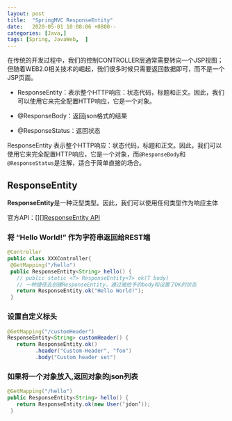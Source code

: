 ```yaml
---
layout: post
title:  "SpringMVC ResponseEntity"
date:   2020-05-01 10:08:06 +0800--
categories: [Java,]
tags: [Spring, JavaWeb,  ]  
---
```


在传统的开发过程中，我们的控制CONTROLLER层通常需要转向一个JSP视图；但随着WEB2.0相关技术的崛起，我们很多时候只需要返回数据即可，而不是一个JSP页面。

- ResponseEntity：表示整个HTTP响应：状态代码，标题和正文。因此，我们可以使用它来完全配置HTTP响应，它是一个对象。

- @ResponseBody：返回json格式的结果

- @ResponseStatus：返回状态

  

ResponseEntity 表示整个HTTP响应：状态代码，标题和正文。因此，我们可以使用它来完全配置HTTP响应，它是一个对象，而`@ResponseBody`和`@ResponseStatus`是注解，适合于简单直接的场合。



## **ResponseEntity**

**ResponseEntity**是一种泛型类型。因此，我们可以使用任何类型作为响应主体

官方API：[][][ResponseEntity API](https://docs.spring.io/spring/docs/current/javadoc-api/org/springframework/http/ResponseEntity.html)

### 将 “Hello World!” 作为字符串返回给REST端

```java
@Controller
public class XXXController{
 @GetMapping("/hello")
 public ResponseEntity<String> hello() {
   // public static <T> ResponseEntity<T> ok(T body)
   // 一种捷径去创建ResponseEntity，通过被给予的body和设置了OK的状态
   return ResponseEntity.ok("Hello World!");
 }
```

### 设置自定义标头

```java
@GetMapping("/customHeader")
ResponseEntity<String> customHeader() {
   return ResponseEntity.ok()
         .header("Custom-Header", "foo")
         .body("Custom header set")
```

### 如果将一个对象放入,返回对象的json列表

```java
@GetMapping("/hello")
public ResponseEntity<String> hello() {
   return ResponseEntity.ok(new User(‘jdon’));
 }
```

